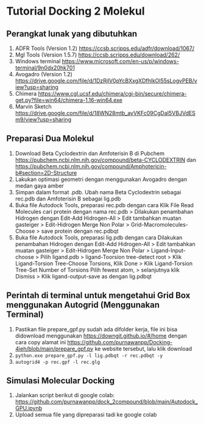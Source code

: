 # Tutorial Docking 2 Molekul

## Perangkat lunak yang dibutuhkan 
1. ADFR Tools (Version 1.2) https://ccsb.scripps.edu/adfr/download/1067/
2. Mgl Tools (Version 1.5.7) https://ccsb.scripps.edu/download/262/
3. Windows terminal https://www.microsoft.com/en-us/p/windows-terminal/9n0dx20hk701
4. Avogadro (Version 1.2) https://drive.google.com/file/d/1DzRjlV0pYcBXxgXDfhlkOl55sLogvPEB/view?usp=sharing
5. Chimera https://www.cgl.ucsf.edu/chimera/cgi-bin/secure/chimera-get.py?file=win64/chimera-1.16-win64.exe
6. Marvin Sketch https://drive.google.com/file/d/18WN28mtb_ayVKFc09CgDaI5VBJVdESm9/view?usp=sharing

## Preparasi Dua Molekul
1. Download Beta Cyclodextrin dan Amfoterisin B di Pubchem https://pubchem.ncbi.nlm.nih.gov/compound/beta-CYCLODEXTRIN dan https://pubchem.ncbi.nlm.nih.gov/compound/Amphotericin-b#section=2D-Structure
2. Lakukan optimasi geometri dengan menggunakan Avogadro dengan medan gaya amber 
3. Simpan dalam format .pdb. Ubah nama Beta Cyclodextrin sebagai rec.pdb dan Amfoterisin B sebagai lig.pdb
4. Buka file Autodock Tools, preparasi rec.pdb dengan cara Klik File Read Molecules cari protein dengan nama rec.pdb >
Dilakukan penambahan Hidrogen dengan Edit-Add Hidrogen-All > Edit tambahkan muatan gasteiger > Edit-Hidrogen Merge Non Polar > Grid-Macromolecules-Choose > save protein dengan rec.pdbqt
5. Buka file Autodock Tools, preparasi lig.pdb dengan cara Dilakukan penambahan Hidrogen dengan Edit-Add Hidrogen-All >
Edit tambahkan muatan gasteiger > Edit-Hidrogen Merge Non Polar > Ligand-Input-choose > Pilih ligand.pdb > ligand-Toorsion tree-detect root > Klik Ligand-Torsion Tree-Choose Torsions, Klik Done > Klik Ligand-Torsion Tree-Set Number of Torsions Pilih fewest atom, > selanjutnya klik Dismiss >
Klik ligand-output-save as dengan lig.pdbqt

## Perintah di terminal untuk mengetahui Grid Box menggunakan Autogrid (Menggunakan Terminal)
1. Pastikan file prepare_gpf.py sudah ada difolder kerja, file ini bisa didownload menggunakan https://downgit.github.io/#/home dengan cara copy alamat ini https://github.com/purnawanpp/Docking-4ieh/blob/main/prepare_gpf.py ke website tersebut, lalu klik download 
2. `python.exe prepare_gpf.py -l lig.pdbqt -r rec.pdbqt -y`
3. `autogrid4 -p rec.gpf -l rec.glg`

## Simulasi Molecular Docking 
1. Jalankan script berikut di google colab: https://github.com/purnawanpp/dock_2compound/blob/main/Autodock_GPU.ipynb
2. Upload semua file yang dipreparasi tadi ke google colab
